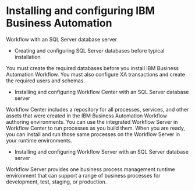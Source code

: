 # Installing and configuring IBM Business Automation
Workflow
with an SQL Server database server

- Creating and configuring SQL Server databases before typical installation

You must create the required databases before you install IBM Business Automation Workflow. You must also configure XA transactions and create the required users and schemas.
- Installing and configuring Workflow Center with an SQL Server database server

Workflow Center includes a repository for all processes, services, and other assets that were created in the IBM Business Automation Workflow authoring environments. You can use the integrated Workflow Server in Workflow Center to run processes as you build them. When you are ready, you can install and run those same processes on the Workflow Server in your runtime environments.
- Installing and configuring Workflow Server with an SQL Server database server

Workflow Server provides one business process management runtime environment that can support a range of business processes for development, test, staging, or production.